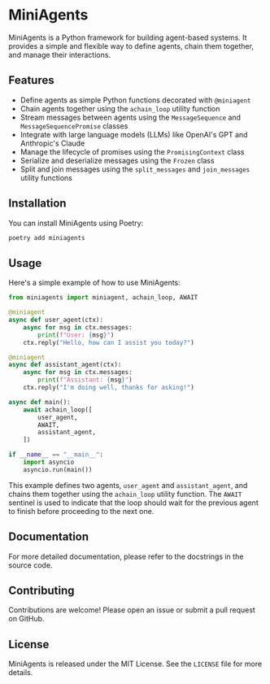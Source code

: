 # MiniAgents

MiniAgents is a Python framework for building agent-based systems. It provides a simple and flexible way to define agents, chain them together, and manage their interactions.

## Features

- Define agents as simple Python functions decorated with `@miniagent`
- Chain agents together using the `achain_loop` utility function
- Stream messages between agents using the `MessageSequence` and `MessageSequencePromise` classes
- Integrate with large language models (LLMs) like OpenAI's GPT and Anthropic's Claude
- Manage the lifecycle of promises using the `PromisingContext` class
- Serialize and deserialize messages using the `Frozen` class
- Split and join messages using the `split_messages` and `join_messages` utility functions

## Installation

You can install MiniAgents using Poetry:

```bash
poetry add miniagents
```

## Usage

Here's a simple example of how to use MiniAgents:

```python
from miniagents import miniagent, achain_loop, AWAIT

@miniagent
async def user_agent(ctx):
    async for msg in ctx.messages:
        print(f"User: {msg}")
    ctx.reply("Hello, how can I assist you today?")

@miniagent
async def assistant_agent(ctx):
    async for msg in ctx.messages:
        print(f"Assistant: {msg}")
    ctx.reply("I'm doing well, thanks for asking!")

async def main():
    await achain_loop([
        user_agent,
        AWAIT,
        assistant_agent,
    ])

if __name__ == "__main__":
    import asyncio
    asyncio.run(main())
```

This example defines two agents, `user_agent` and `assistant_agent`, and chains them together using the `achain_loop` utility function. The `AWAIT` sentinel is used to indicate that the loop should wait for the previous agent to finish before proceeding to the next one.

## Documentation

For more detailed documentation, please refer to the docstrings in the source code.

## Contributing

Contributions are welcome! Please open an issue or submit a pull request on GitHub.

## License

MiniAgents is released under the MIT License. See the `LICENSE` file for more details.
